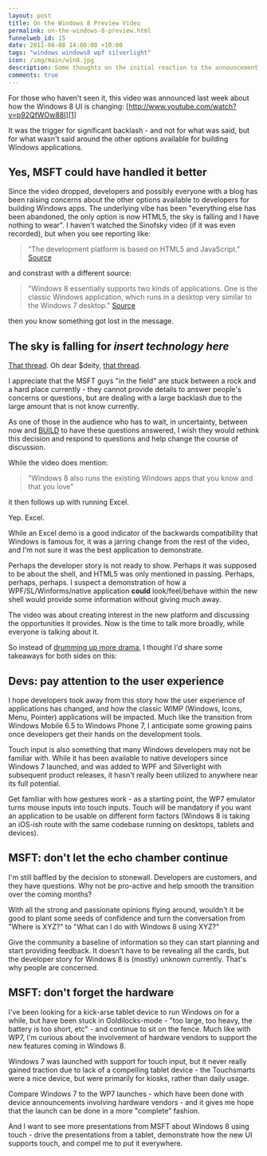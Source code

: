 ```yaml
--- 
layout: post
title: On the Windows 8 Preview Video
permalink: on-the-windows-8-preview.html
funnelweb_id: 15
date: 2011-06-08 14:00:00 +10:00
tags: "windows windows8 wpf silverlight"
icon: /img/main/win8.jpg
description: Some thoughts on the initial reaction to the announcement of HTML/JS within Windows 8
comments: true
---
```

For those who haven't seen it, this video was announced last week about how the Windows 8 UI is changing: [http://www.youtube.com/watch?v=p92QfWOw88I][1]

[1]: http://www.youtube.com/watch?v=p92QfWOw88I

It was the trigger for significant backlash - and not for what was said, but for what wasn't said around the other options available for building Windows applications.

## Yes, MSFT could have handled it better

Since the video dropped, developers and possibly everyone with a blog has been raising concerns about the other options available to developers for building Windows apps. The underlying vibe has been "everything else has been abandoned, the only option is now HTML5, the sky is falling and I have nothing to wear". I haven't watched the Sinofsky video (if it was even recorded), but when you see reporting like: 

> "The development platform is based on HTML5 and JavaScript." [Source][2]

[2]: http://news.cnet.com/8301-31021_3-20068119-260/sinofsky-shows-off-windows-8-at-d9/

and constrast with a different source:

> "Windows 8 essentially supports two kinds of applications. One is the classic Windows application, which runs in a desktop very similar to the Windows 7 desktop." [Source][3]

[3]: http://allthingsd.com/20110601/exclusive-making-sense-of-what-we-just-learned-about-windows-8/

then you know something got lost in the message.


## The sky is falling for *insert technology here*

[That thread][4]. Oh dear $deity, [that thread][5]. 

[4]: http://forums.silverlight.net/forums/t/230502.aspx
[5]: http://forums.silverlight.net/forums/p/230725/563975.aspx

I appreciate that the MSFT guys "in the field" are stuck between a rock and a hard place currently - they cannot provide details to answer people's concerns or questions, but are dealing with a large backlash due to the large amount that is not know currently. 

As one of those in the audience who has to wait, in uncertainty, between now and [BUILD][6] to have these questions answered, I wish they would rethink this decision and respond to questions and help change the course of discussion.

[6]: http://www.buildwindows.com/

While the video does mention:

> "Windows 8 also runs the existing Windows apps that you know and that you love"

it then follows up with running Excel.

Yep. Excel. 

While an Excel demo is a good indicator of the backwards compatibility that Windows is famous for, it was a jarring change from the rest of the video, and I'm not sure it was the best application to demonstrate.

Perhaps the developer story is not ready to show. Perhaps it was supposed to be about the shell, and HTML5 was only mentioned in passing. Perhaps, perhaps, perhaps. I suspect a demonstration of how a WPF/SL/Winforms/native application **could** look/feel/behave within the new shell would provide some information without giving much away. 

The video was about creating interest in the new platform and discussing the opportunities it provides. Now is the time to talk more broadly, while everyone is talking about it.


So instead of [drumming up more drama][7], I thought I'd share some takeaways for both sides on this:

 [7]: http://forums.silverlight.net/forums/t/230744.aspx

## Devs: pay attention to the user experience

I hope developers took away from this story how the user experience of applications has changed, and how the classic WIMP (Windows, Icons, Menu, Pointer) applications will be impacted. Much like the transition from Windows Mobile 6.5 to Windows Phone 7, I anticipate some growing pains once developers get their hands on the development tools.

Touch input is also something that many Windows developers may not be familiar with. While it has been available to native developers since Windows 7 launched, and was added to WPF and Silverlight with subsequent product releases, it hasn't really been utilized to anywhere near its full potential.

Get familiar with how gestures work - as a starting point, the WP7 emulator turns mouse inputs into touch inputs. Touch will be mandatory if you want an application to be usable on different form factors (Windows 8 is taking an iOS-ish route with the same codebase running on desktops, tablets and devices).


## MSFT: don't let the echo chamber continue

I'm still baffled by the decision to stonewall. Developers are customers, and they have questions. Why not be pro-active and help smooth the transition over the coming months? 

With all the strong and passionate opinions flying around, wouldn't it be good to plant some seeds of confidence and turn the conversation from "Where is XYZ?" to "What can I do with Windows 8 using XYZ?"

Give the community a baseline of information so they can start planning and start providing feedback. It doesn't have to be revealing all the cards, but the developer story for Windows 8 is (mostly) unknown currently. That's why people are concerned.

## MSFT: don't forget the hardware

I've been looking for a kick-arse tablet device to run Windows on for a while, but have been stuck in Goldilocks-mode - "too large, too heavy, the battery is too short, etc" - and continue to sit on the fence. Much like with WP7, I'm curious about the involvement of hardware vendors to support the new features coming in Windows 8.

Windows 7 was launched with support for touch input, but it never really gained traction due to lack of a compelling tablet device - the Touchsmarts were a nice device, but were primarily for kiosks, rather than daily usage.

Compare Windows 7 to the WP7 launches - which have been done with device announcements involving hardware vendors - and it gives me hope that the launch can be done in a more "complete" fashion. 

And I want to see more presentations from MSFT about Windows 8 using touch - drive the presentations from a tablet, demonstrate how the new UI supports touch, and compel me to put it everywhere.
